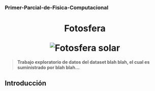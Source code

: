 ### Primer-Parcial-de-Fisica-Computacional
<h1 align="center">
  <p align="center">Fotosfera</p>
  <img src=/imagene_readme/JHV_2022-09-15_19.03.40-0001.png" alt="Fotosfera solar"></a>
</h1>

> **Trabajo exploratorio de datos del dataset blah blah, el cual es suministrado por blah blah...**

## Introducción 
 
